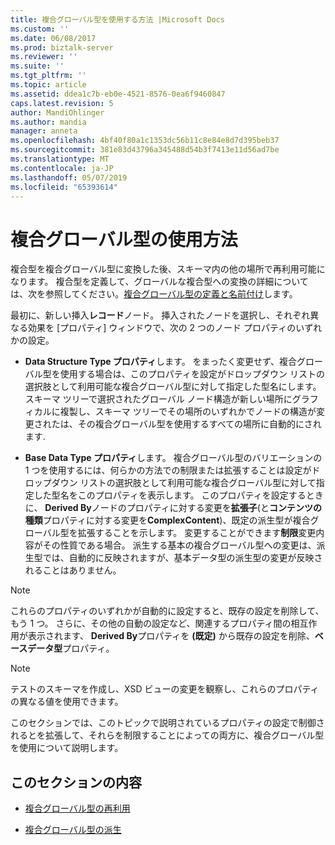 ```yaml
---
title: 複合グローバル型を使用する方法 |Microsoft Docs
ms.custom: ''
ms.date: 06/08/2017
ms.prod: biztalk-server
ms.reviewer: ''
ms.suite: ''
ms.tgt_pltfrm: ''
ms.topic: article
ms.assetid: ddea1c7b-eb0e-4521-8576-0ea6f9460847
caps.latest.revision: 5
author: MandiOhlinger
ms.author: mandia
manager: anneta
ms.openlocfilehash: 4bf40f80a1c1353dc56b11c8e84e8d7d395beb37
ms.sourcegitcommit: 381e83d43796a345488d54b3f7413e11d56ad7be
ms.translationtype: MT
ms.contentlocale: ja-JP
ms.lasthandoff: 05/07/2019
ms.locfileid: "65393614"
---
```

# <a name="ways-to-use-complex-global-types"></a>複合グローバル型の使用方法
複合型を複合グローバル型に変換した後、スキーマ内の他の場所で再利用可能になります。 複合型を定義して、グローバルな複合型への変換の詳細については、次を参照してください。[複合グローバル型の定義と名前付け](../core/complex-global-type-definition-and-naming.md)します。  
  
 最初に、新しい挿入**レコード**ノード。 挿入されたノードを選択し、それぞれ異なる効果を [プロパティ] ウィンドウで、次の 2 つのノード プロパティのいずれかの設定。  
  
-   **Data Structure Type プロパティ**します。 をまったく変更せず、複合グローバル型を使用する場合は、このプロパティを設定がドロップダウン リストの選択肢として利用可能な複合グローバル型に対して指定した型名にします。 スキーマ ツリーで選択されたグローバル ノード構造が新しい場所にグラフィカルに複製し、スキーマ ツリーでその場所のいずれかでノードの構造が変更されたは、その複合グローバル型を使用するすべての場所に自動的にされます.  
  
-   **Base Data Type プロパティ**します。 複合グローバル型のバリエーションの 1 つを使用するには、何らかの方法での制限または拡張することは設定がドロップダウン リストの選択肢として利用可能な複合グローバル型に対して指定した型名をこのプロパティを表示します。 このプロパティを設定するときに、 **Derived By**ノードのプロパティに対する変更を**拡張子**(と**コンテンツの種類**プロパティに対する変更を**ComplexContent**)、既定の派生型が複合グローバル型を拡張することを示します。 変更することができます**制限**変更内容がその性質である場合。 派生する基本の複合グローバル型への変更は、派生型では、自動的に反映されますが、基本データ型の派生型の変更が反映されることはありません。  
  
> [!NOTE]
>  これらのプロパティのいずれかが自動的に設定すると、既存の設定を削除して、もう 1 つ。 さらに、その他の自動の設定など、関連するプロパティ間の相互作用が表示されます、 **Derived By**プロパティを **(既定)** から既存の設定を削除、**ベースデータ型**プロパティ。  
  
> [!NOTE]
>  テストのスキーマを作成し、XSD ビューの変更を観察し、これらのプロパティの異なる値を使用できます。  
  
 このセクションでは、このトピックで説明されているプロパティの設定で制御されるとを拡張して、それらを制限することによっての両方に、複合グローバル型を使用について説明します。  
  
## <a name="in-this-section"></a>このセクションの内容  
  
-   [複合グローバル型の再利用](../core/complex-global-type-re-use.md)  
  
-   [複合グローバル型の派生](../core/complex-global-type-derivation.md)
